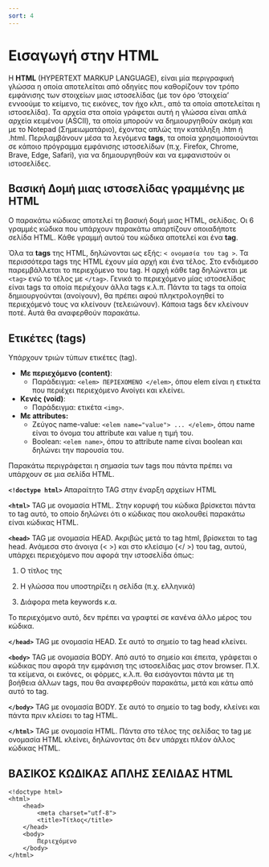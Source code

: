 ```yaml
---
sort: 4
---
```


# Εισαγωγή στην HTML

H **HTML** (HYPERTEXT MARKUP LANGUAGE), είναι µία περιγραφική γλώσσα η οποία αποτελείται από οδηγίες που καθορίζουν τον τρόπο εμφάνισης των στοιχείων μιας ιστοσελίδας (με τον όρο ‘στοιχεία’ εννοούμε το κείμενο, τις εικόνες, τον ήχο κλπ., από τα οποία αποτελείται η ιστοσελίδα). Τα αρχεία στα οποία γράφεται αυτή η γλώσσα είναι απλά αρχεία κειµένου (ASCII), τα οποία µπορούν να δηµιουργηθούν ακόµη και µε το Notepad (Σηµειωµατάριο), έχοντας απλώς την κατάληξη .htm ή .html. Περιλαµβάνουν µέσα τα λεγόµενα **tags**, τα οποία χρησιµοποιούνται σε κάποιο πρόγραµµα εµφάνισης ιστοσελίδων (π.χ. Firefox, Chrome, Brave, Edge, Safari), για να δηµιουργηθούν και να εµφανιστούν οι ιστοσελίδες.

## Βασική ∆οµή µιας ιστοσελίδας γραµµένης µε HTML

Ο παρακάτω κώδικας αποτελεί τη βασική δοµή µιας HTML, σελίδας. Οι 6 γραµµές κώδικα που υπάρχουν παρακάτω απαρτίζουν οποιαδήποτε σελίδα HTML. Κάθε γραµµή αυτού του κώδικα αποτελεί και ένα **tag**.

Όλα τα **tags** της HTML, δηλώνονται ως εξής: `< ονοµασία του tag >`. Τα περισσότερα tags της HTML έχουν µία αρχή και ένα τέλος. Στο ενδιάµεσο παρεµβάλλεται το περιεχόµενο του tag. Η αρχή κάθε tag δηλώνεται µε `<tag>` ενώ το τέλος µε `</tag>`. Γενικά το περιεχόµενο µίας ιστοσελίδας είναι tags τα οποία περιέχουν άλλα tags κ.λ.π. Πάντα τα tags τα οποία δηµιουργούνται (ανοίγουν), θα πρέπει αφού πληκτρολογηθεί το περιεχόµενό τους να κλείνουν (τελειώνουν). Κάποια tags δεν κλείνουν ποτέ. Αυτά θα αναφερθούν παρακάτω.

## Ετικέτες (tags)

Υπάρχουν τριών τύπων ετικέτες (tag).

- **Με περιεχόμενο (content)**:   
  - Παράδειγμα: `<elem> ΠΕΡΙΕΧΟΜΕΝΟ </elem>`, όπου elem είναι η ετικέτα που περιέχει περιεχόμενο Ανοίγει και κλείνει.   
- **Κενές (void)**:   
  - Παράδειγμα: ετικέτα `<img>`.   
- **Με attributes:**   
  - Ζεύγος name-value: `<elem name="value"> ... </elem>`, όπου name είναι το όνομα του attribute και value η τιμή του.   
  - Boolean: `<elem name>`, όπου το attribute name είναι boolean και δηλώνει την παρουσία του.

Παρακάτω περιγράφεται η σηµασία των tags που πάντα πρέπει να υπάρχουν σε µια σελίδα HTML.

**`<!doctype html>`** Απαραίτητο TAG στην έναρξη αρχείων HTML

**`<html>`** TAG µε ονοµασία HTML. Στην κορυφή του κώδικα βρίσκεται πάντα το tag αυτό, το
οποίο δηλώνει ότι ο κώδικας που ακολουθεί παρακάτω είναι κώδικας HTML.

**`<head>`** TAG µε ονοµασία HEAD. Ακριβώς µετά το tag html, βρίσκεται το tag head. Ανάµεσα στο άνοιγα (< >) και στο κλείσιµο (</ >) του tag, αυτού, υπάρχει περιεχόµενο που αφορά την ιστοσελίδα όπως:

1. Ο τίτλος της   

2. Η γλώσσα που υποστηρίζει η σελίδα (π.χ. ελληνικά)   

3. ∆ιάφορα meta keywords κ.α.   

Το περιεχόµενο αυτό, δεν πρέπει να γραφτεί σε κανένα άλλο µέρος του κώδικα.

**`</head>`** TAG µε ονοµασία HEAD. Σε αυτό το σηµείο το tag head κλείνει.

**`<body>`** TAG µε ονοµασία BODY. Από αυτό το σηµείο και έπειτα, γράφεται ο κώδικας που αφορά την εµφάνιση της ιστοσελίδας µας στον browser. Π.Χ. τα κείµενα, οι εικόνες, οι φόρµες, κ.λ.π. θα εισάγονται πάντα µε τη βοήθεια άλλων tags, που θα αναφερθούν παρακάτω, µετά και κάτω από αυτό το tag.

**`</body>`** TAG µε ονοµασία BODY. Σε αυτό το σηµείο το tag body, κλείνει και πάντα πριν κλείσει το tag HTML.

**`</html>`** TAG µε ονοµασία HTML. Πάντα στο τέλος της σελίδας το tag µε ονοµασία HTML κλείνει, δηλώνοντας ότι δεν υπάρχει πλέον άλλος κώδικας HTML.

## ΒΑΣΙΚΟΣ ΚΩΔΙΚΑΣ ΑΠΛΗΣ ΣΕΛΙΔΑΣ HTML

```
<!doctype html>
<html>
    <head>
        <meta charset="utf-8">
        <title>Τίτλος</title>
    </head>
    <body>
        Περιεχόμενο
    </body>
</html>
```